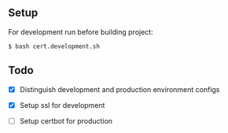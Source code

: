 Setup 
--
For development run before building project: 
```
$ bash cert.development.sh
```

Todo
--

* [x] Distinguish development and production environment configs
* [x] Setup ssl for development
* [ ] Setup certbot for production 



